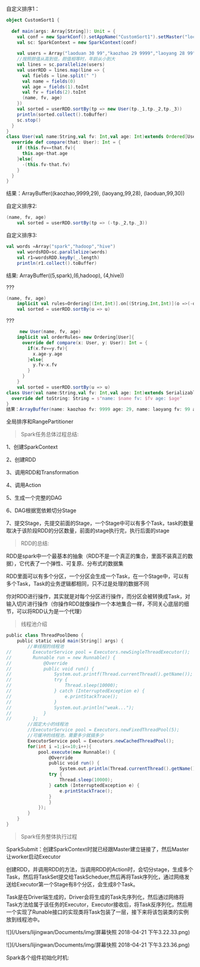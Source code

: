 自定义排序1：

```scala
object CustomSort1 {
 
  def main(args: Array[String]): Unit = {
    val conf = new SparkConf().setAppName("CustomSort1").setMaster("local")
    val sc: SparkContext = new SparkContext(conf)
 
    val users = Array("laoduan 30 99","kaozhao 29 9999","laoyang 28 99")
    //按照颜值从高到低，颜值相等时，年龄从小到大
    val lines = sc.parallelize(users)
    val userRDD = lines.map(line => {
      val fields = line.split(" ")
      val name = fields(0)
      val age = fields(1).toInt
      val fv = fields(2).toInt
      (name, fv, age)
    })
    val sorted = userRDD.sortBy(tp => new User(tp._1,tp._2,tp._3))
    println(sorted.collect().toBuffer)
    sc.stop()
  }
}
class User(val name:String,val fv: Int,val age: Int)extends Ordered[User] with Serializable{
  override def compare(that: User): Int = {
    if (this.fv==that.fv){
      this.age-that.age
    }else{
      -(this.fv-that.fv)
    }
  }
}
```

结果：ArrayBuffer((kaozhao,9999,29), (laoyang,99,28), (laoduan,99,30))

自定义排序2:

```scala
(name, fv, age)
    val sorted = userRDD.sortBy(tp => (-tp._2,tp._3))
```

自定义排序3:

```scala
val words =Array("spark","hadoop","hive")
    val wordsRDD=sc.parallelize(words)
    val r1=wordsRDD.keyBy(_.length)
    println(r1.collect().toBuffer)
```

结果: ArrayBuffer((5,spark),(6,hadoop), (4,hive))

???

```scala
(name, fv, age)
    implicit val rules=Ordering[(Int,Int)].on[(String,Int,Int)](o =>(-o._2,o._3))
    val sorted = userRDD.sortBy(u => u)
```

???

```scala
     new User(name, fv, age)
    implicit val orderRules= new Ordering[User]{
      override def compare(x: User, y: User): Int = {
        if(x.fv==y.fv){
          x.age-y.age
        }else{
          y.fv-x.fv
        }
      }
    }
    val sorted = userRDD.sortBy(u => u)
class User(val name:String,val fv: Int,val age: Int)extends Serializable{
  override def toString: String = s"name: $name fv: $fv age: $age"
}
结果：ArrayBuffer(name: kaozhao fv: 9999 age: 29, name: laoyang fv: 99 age: 28, name: laoduan fv: 99 age: 30)
```

全局排序和RangePartitioner

> Spark任务总体过程总结:

1、创建SparkContext

2、创建RDD

3、调用RDD和Transformation

4、调用Action

5、生成一个完整的DAG

6、DAG根据宽依赖切分Stage

7、提交Stage，先提交前面的Stage，一个Stage中可以有多个Task，task的数量取决于该阶段RDD的分区数量，前面的stage执行完，执行后面的stage

> RDD的总结:

RDD是spark中一个最基本的抽象（RDD不是一个真正的集合，里面不装真正的数据），它代表了一个弹性、可复原、分布式的数据集

RDD里面可以有多个分区，一个分区会生成一个Task，在一个Stage中，可以有多个Task，Task的业务逻辑都相同，只不过是处理的数据不同

你对RDD进行操作，其实就是对每个分区进行操作，而分区会被转换成Task，对输入切片进行操作（你操作RDD就像操作一个本地集合一样，不同关心底层的细节，可以将RDD认为是一个代理）

> 线程池介绍

```scala
public class ThreadPoolDemo {
    public static void main(String[] args) {
        //单线程的线程池
//        ExecutorService pool = Executors.newSingleThreadExecutor();
//        Runnable run = new Runnable() {
//            @Override
//            public void run() {
//                System.out.printf(Thread.currentThread().getName());
//                try {
//                    Thread.sleep(10000);
//                } catch (InterruptedException e) {
//                    e.printStackTrace();
//                }
//                System.out.println("weak...");
//            }
//        };
        //固定大小的线程池
        //ExecutorService pool = Executors.newFixedThreadPool(5);
        //可缓冲的线程池，需要多少就搞多少
        ExecutorService pool = Executors.newCachedThreadPool();
        for(int i =1;i<=10;i++){
            pool.execute(new Runnable() {
                @Override
                public void run() {
                    System.out.println(Thread.currentThread().getName());
                try {
                    Thread.sleep(10000);
                } catch (InterruptedException e) {
                    e.printStackTrace();
                }
                }
            });
        }
    }
}
```

> Spark任务整体执行过程

SparkSubmit：创建SparkContext时就已经跟Master建立链接了，然后Master让worker启动Executor

创建RDD，并调用RDD的方法，当调用RDD的Action时，会切分stage，生成多个Task，然后将TaskSet提交给TaskScheduer,然后再将Task序列化，通过网络发送给Executor第一个Stage有8个分区，会生成8个Task。

Task是在Driver端生成的，Driver会将生成的Task先序列化，然后通过网络将Task方法给属于该任务的Executor，Executor接收后，将Task反序列化，然后用一个实现了Runable接口的实现类将Task包装了一层，接下来将该包装类的实例放到线程池中。

![](/Users/lijingwan/Documents/img/屏幕快照 2018-04-21 下午3.22.33.png)

![](/Users/lijingwan/Documents/img/屏幕快照 2018-04-21 下午3.23.36.png)

Spark各个组件初始化时机:
















